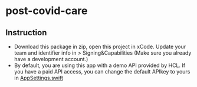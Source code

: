 # post-covid-care

## Instruction
 - Download this package in zip, open this project in xCode. Update your team and identifier info in > Signing&Capabilities (Make sure you already have a development account.)
 - By default, you are using this app with a demo API provided by HCL. If you have a paid API access, you can change the default APIkey to yours in [AppSettings.swift](HealthCareLocatorDemo/Settings/AppSettings.swift)
